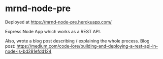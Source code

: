 # mrnd-node-pre

Deployed at https://mrnd-node-pre.herokuapp.com/

Express Node App which works as a REST API.

Also, wrote a blog post describing / explaining the whole process.
Blog post: https://medium.com/code-lore/building-and-deploying-a-rest-api-in-node-js-bd281efdd124
